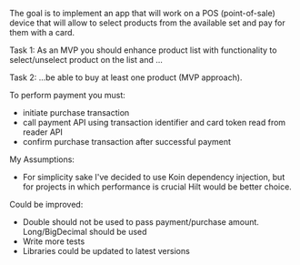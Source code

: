 The goal is to implement an app that will work on a POS (point-of-sale) device that will allow to
select products from the available set and pay for them with a card.

Task 1:
As an MVP you should enhance product list with functionality to select/unselect product on the list
and ...

Task 2:
...be able to buy at least one product (MVP approach).

To perform payment you must:

- initiate purchase transaction
- call payment API using transaction identifier and card token read from reader API
- confirm purchase transaction after successful payment

My Assumptions:

- For simplicity sake I've decided to use Koin dependency injection, but for projects in which
  performance is crucial Hilt would be better choice.

Could be improved:

- Double should not be used to pass payment/purchase amount. Long/BigDecimal should be used
- Write more tests
- Libraries could be updated to latest versions